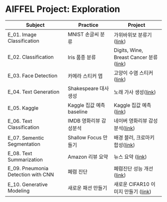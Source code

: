 # AIFFEL Project: Exploration


| Subject | Practice | Project |
|-----|---|---|
| E_01. Image Classification | MNIST 손글씨 분류 | 가위바위보 분류기([link](https://github.com/Sujin530/AIFFEL_project/blob/main/Exploration%2001/%5BE_01%5DRockPaperScissor.ipynb))|
| E_02. Classification | Iris 품종 분류 | Digits, Wine, Breast Cancer 분류([link](https://github.com/Sujin530/AIFFEL_project/blob/main/Exploration%2002/%5BE_02%5DClassification.ipynb))|
| E_03. Face Detection | 카메라 스티커 앱 | 고양이 수염 스티커([link](https://github.com/Sujin530/AIFFEL_project/blob/main/Exploration%2003/%5BE_03%5DCameraSticker.ipynb))|
| E_04. Text Generation | Shakespeare 대사 생성 | 노래 가사 생성([link](https://github.com/Sujin530/AIFFEL_project/blob/main/Exploration%2004/%5BE_04%5DNLP.ipynb))|
| E_05. Kaggle | Kaggle 집값 예측 baseline | Kaggle 집값 예측 ([link](https://github.com/Sujin530/AIFFEL_project/blob/main/Exploration%2005/%5BE_05%5DKaggle_HousePricePrediction.ipynb))|
| E_06. Text Classification | IMDB 영화리뷰 감성분석 | 네이버 영화리뷰 감성분석([link](https://github.com/Sujin530/AIFFEL_project/blob/main/Exploration%2006/%5BE_06%5DMovieReviewSentimentAnalysis.ipynb))|
| E_07. Sementic Segmentation | Shallow Focus 만들기 | 배경 블러, 크로마키 합성([link](https://github.com/Sujin530/AIFFEL_project/blob/main/Exploration%2007/%5BE_07%5DSementicSegmentationMask.ipynb))|
| E_08. Text Summarization | Amazon 리뷰 요약 | 뉴스 요약 ([link](https://github.com/Sujin530/AIFFEL_project/blob/main/Exploration%2008/%5BE_08%5DNewsSummarization.ipynb))|
| E_09. Pneumonia Detection with CNN | 폐렴 진단 | 폐렴진단 성능 개선 ([link](https://github.com/Sujin530/AIFFEL_project/blob/main/Exploration%2009/%5BE_09%5DPneumoniaDetectionWithCNN__Final.ipynb))|
| E_10. Generative Modeling | 새로운 패션 만들기 | 새로운 CIFAR10 이미지 만들기 ([link](https://github.com/Sujin530/AIFFEL_project/blob/main/Exploration%2010/%5BE_10%5DGenerativeModeling.ipynb))|


